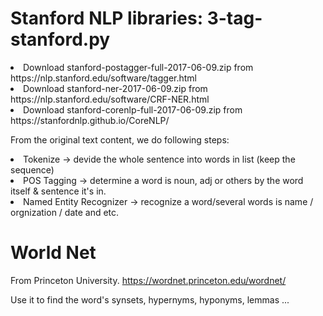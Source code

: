 <h1>Stanford NLP libraries: 3-tag-stanford.py</h1> 

<li> Download stanford-postagger-full-2017-06-09.zip from https://nlp.stanford.edu/software/tagger.html

<li> Download stanford-ner-2017-06-09.zip 
   from https://nlp.stanford.edu/software/CRF-NER.html

<li> Download stanford-corenlp-full-2017-06-09.zip 
   from https://stanfordnlp.github.io/CoreNLP/
   
   
   
From the original text content, we do following steps:
<li> Tokenize -> devide the whole sentence into words in list (keep the sequence)
<li> POS Tagging -> determine a word is noun, adj or others by the word itself & sentence it's in.
<li> Named Entity Recognizer -> recognize a word/several words is name / orgnization / date and etc.


<h1>World Net</li>

From Princeton University. 
https://wordnet.princeton.edu/wordnet/

Use it to find the word's synsets, hypernyms, hyponyms, lemmas ...
